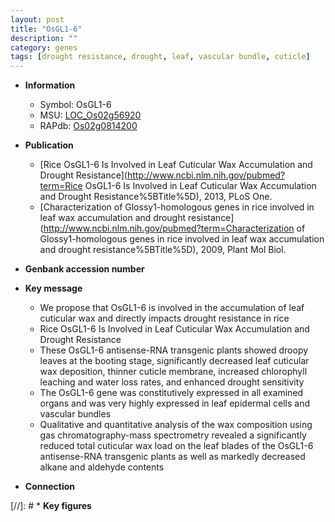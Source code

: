 ```yaml
---
layout: post
title: "OsGL1-6"
description: ""
category: genes
tags: [drought resistance, drought, leaf, vascular bundle, cuticle]
---
```


* **Information**  
    + Symbol: OsGL1-6  
    + MSU: [LOC_Os02g56920](http://rice.uga.edu/cgi-bin/ORF_infopage.cgi?orf=LOC_Os02g56920)  
    + RAPdb: [Os02g0814200](http://rapdb.dna.affrc.go.jp/viewer/gbrowse_details/irgsp1?name=Os02g0814200)  

* **Publication**  
    + [Rice OsGL1-6 Is Involved in Leaf Cuticular Wax Accumulation and Drought Resistance](http://www.ncbi.nlm.nih.gov/pubmed?term=Rice OsGL1-6 Is Involved in Leaf Cuticular Wax Accumulation and Drought Resistance%5BTitle%5D), 2013, PLoS One.
    + [Characterization of Glossy1-homologous genes in rice involved in leaf wax accumulation and drought resistance](http://www.ncbi.nlm.nih.gov/pubmed?term=Characterization of Glossy1-homologous genes in rice involved in leaf wax accumulation and drought resistance%5BTitle%5D), 2009, Plant Mol Biol.

* **Genbank accession number**  

* **Key message**  
    + We propose that OsGL1-6 is involved in the accumulation of leaf cuticular wax and directly impacts drought resistance in rice
    + Rice OsGL1-6 Is Involved in Leaf Cuticular Wax Accumulation and Drought Resistance
    + These OsGL1-6 antisense-RNA transgenic plants showed droopy leaves at the booting stage, significantly decreased leaf cuticular wax deposition, thinner cuticle membrane, increased chlorophyll leaching and water loss rates, and enhanced drought sensitivity
    + The OsGL1-6 gene was constitutively expressed in all examined organs and was very highly expressed in leaf epidermal cells and vascular bundles
    + Qualitative and quantitative analysis of the wax composition using gas chromatography-mass spectrometry revealed a significantly reduced total cuticular wax load on the leaf blades of the OsGL1-6 antisense-RNA transgenic plants as well as markedly decreased alkane and aldehyde contents

* **Connection**  

[//]: # * **Key figures**  


